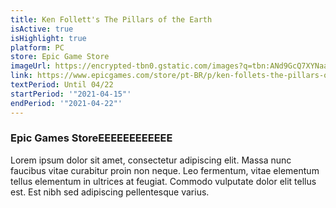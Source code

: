 ```yaml
---
title: Ken Follett's The Pillars of the Earth
isActive: true
isHighlight: true
platform: PC
store: Epic Game Store
imageUrl: https://encrypted-tbn0.gstatic.com/images?q=tbn:ANd9GcQ7XYNaaJDhpqRtgNlbDP92Y_JelUACyhqYRKKsJ94v--tb9RjJu6K0_HbSbNYlHWeutsA&usqp=CAU
link: https://www.epicgames.com/store/pt-BR/p/ken-follets-the-pillars-of-the-earth
textPeriod: Until 04/22
startPeriod: '"2021-04-15"'
endPeriod: '"2021-04-22"'
---
```

### Epic Games StoreEEEEEEEEEEEE

Lorem ipsum dolor sit amet, consectetur adipiscing elit. Massa nunc faucibus vitae curabitur proin non neque. Leo fermentum, vitae elementum tellus elementum in ultrices at feugiat. Commodo vulputate dolor elit tellus est. Est nibh sed adipiscing pellentesque varius.